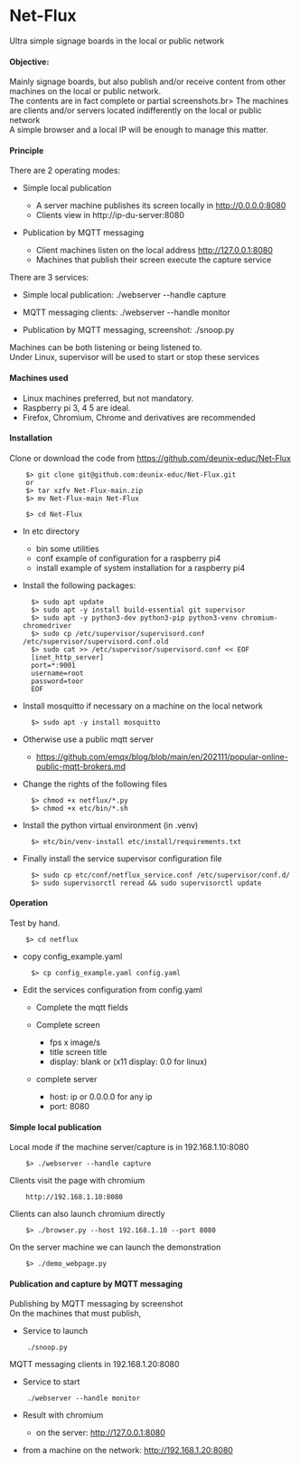 # Net-Flux
Ultra simple signage boards in the local or public network

#### Objective:
Mainly signage boards, but also publish and/or receive content from other machines on the local or public network.<br>
The contents are in fact complete or partial screenshots.br>
The machines are clients and/or servers located indifferently on the local or public network<br>
A simple browser and a local IP will be enough to manage this matter.

#### Principle
There are 2 operating modes:<br>

- Simple local publication
    - A server machine publishes its screen locally in http://0.0.0.0:8080
    - Clients view in http://ip-du-server:8080

- Publication by MQTT messaging
    - Client machines listen on the local address http://127.0.0.1:8080
    - Machines that publish their screen execute the capture service

There are 3 services:<br>
- Simple local publication: ./webserver --handle capture

- MQTT messaging clients: ./webserver --handle monitor

- Publication by MQTT messaging, screenshot: ./snoop.py

Machines can be both listening or being listened to.<br>
Under Linux, supervisor will be used to start or stop these services

#### Machines used

- Linux machines preferred, but not mandatory.
- Raspberry pi 3, 4 5 are ideal.
- Firefox, Chromium, Chrome and derivatives are recommended

#### Installation

Clone or download the code from https://github.com/deunix-educ/Net-Flux

        $> git clone git@github.com:deunix-educ/Net-Flux.git
        or
        $> tar xzfv Net-Flux-main.zip
        $> mv Net-Flux-main Net-Flux
        
        $> cd Net-Flux

- In etc directory
    - bin some utilities
    - conf example of configuration for a raspberry pi4
    - install example of system installation for a raspberry pi4

- Install the following packages:

        $> sudo apt update
        $> sudo apt -y install build-essential git supervisor
        $> sudo apt -y python3-dev python3-pip python3-venv chromium-chromedriver
        $> sudo cp /etc/supervisor/supervisord.conf /etc/supervisor/supervisord.conf.old
        $> sudo cat >> /etc/supervisor/supervisord.conf << EOF
        [inet_http_server]
        port=*:9001
        username=root
        password=toor
        EOF

- Install mosquitto if necessary on a machine on the local network

        $> sudo apt -y install mosquitto

- Otherwise use a public mqtt server

    - https://github.com/emqx/blog/blob/main/en/202111/popular-online-public-mqtt-brokers.md

- Change the rights of the following files

        $> chmod +x netflux/*.py
        $> chmod +x etc/bin/*.sh

- Install the python virtual environment (in .venv)

        $> etc/bin/venv-install etc/install/requirements.txt

- Finally install the service supervisor configuration file

        $> sudo cp etc/conf/netflux_service.conf /etc/supervisor/conf.d/
        $> sudo supervisorctl reread && sudo supervisorctl update

#### Operation
Test by hand.<br>

        $> cd netflux

- copy config_example.yaml

        $> cp config_example.yaml config.yaml

- Edit the services configuration from config.yaml

    - Complete the mqtt fields
    
    - Complete screen
        - fps x image/s
        - title screen title
        - display: blank or (x11 display: 0.0 for linux)
    
    - complete server
        - host: ip or 0.0.0.0 for any ip
        - port: 8080

#### Simple local publication
Local mode if the machine server/capture is in 192.168.1.10:8080<br>

        $> ./webserver --handle capture

Clients visit the page with chromium<br>

        http://192.168.1.10:8080

Clients can also launch chromium directly<br>
    
        $> ./browser.py --host 192.168.1.10 --port 8080

On the server machine we can launch the demonstration

        $> ./demo_webpage.py

#### Publication and capture by MQTT messaging

Publishing by MQTT messaging by screenshot<br>
On the machines that must publish,

 - Service to launch<br>

        ./snoop.py

MQTT messaging clients in 192.168.1.20:8080<br>

 - Service to start<br>

        ./webserver --handle monitor

 - Result with chromium<br>

    - on the server: http://127.0.0.1:8080
    
 - from a machine on the network: http://192.168.1.20:8080


